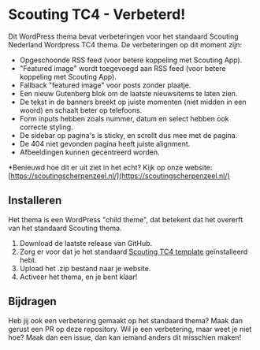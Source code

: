 # Scouting TC4 - Verbeterd!
Dit WordPress thema bevat verbeteringen voor het standaard Scouting Nederland Wordpress TC4 thema. De verbeteringen op dit moment zijn:
* Opgeschoonde RSS feed (voor betere koppeling met Scouting App).
* "Featured image" wordt toegevoegd aan RSS feed (voor betere koppeling met Scouting App).
* Fallback "featured image" voor posts zonder plaatje.
* Een nieuw Gutenberg blok om de laatste nieuwsitems te laten zien.
* De tekst in de banners breekt op juiste momenten (niet midden in een woord) en schaalt beter op telefoons.
* Form inputs hebben zoals nummer, datum en select hebben ook correcte styling.
* De sidebar op pagina's is sticky, en scrollt dus mee met de pagina.
* De 404 niet gevonden pagina heeft juiste alignment.
* Afbeeldingen kunnen gecentreerd worden.

*Benieuwd hoe dit er uit ziet in het echt? Kijk op onze website: [https://scoutingscherpenzeel.nl/](https://scoutingscherpenzeel.nl/)

## Installeren
Het thema is een WordPress "child theme", dat betekent dat het overerft van het standaard Scouting thema.
1. Download de laatste release van GitHub.
2. Zorg er voor dat je het standaard [Scouting TC4 template](https://www.scouting.nl/ondersteuning/internet/websitetemplates) geïnstalleerd hebt.
3. Upload het .zip bestand naar je website.
4. Activeer het thema, en je bent klaar!

## Bijdragen
Heb jij ook een verbetering gemaakt op het standaard thema? Maak dan gerust een PR op deze repository.
Wil je een verbetering, maar weet je niet hoe? Maak dan een issue, dan kan iemand anders dit misschien maken!

